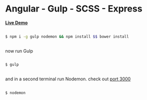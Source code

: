 # Angular - Gulp - SCSS - Express

[__Live Demo__](https://ng-shop-app.herokuapp.com/)

```bash
  
$ npm i -g gulp nodemon && npm install $$ bower install
  
```

now run Gulp
```bash
  
$ gulp
  
```

and in a second terminal run Nodemon. check out [port 3000](http://localhost:3000/)
```bash
  
$ nodemon
  
```